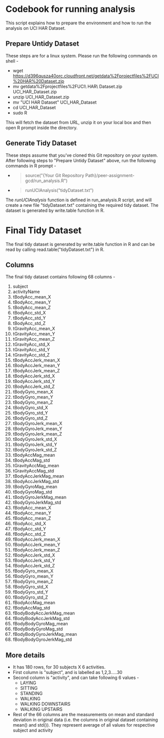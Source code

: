 Codebook for running analysis
===============================

This script explains how to prepare the environment and how to run the analysis on UCI HAR Dataset.

Prepare Untidy Dataset
--------------
These steps are for a linux system. Please run the following commands on shell -

* wget https://d396qusza40orc.cloudfront.net/getdata%2Fprojectfiles%2FUCI%20HAR%20Dataset.zip
* mv getdata%2Fprojectfiles%2FUCI\ HAR\ Dataset.zip UCI_HAR_Dataset.zip
* unzip UCI_HAR_Dataset.zip
* mv "UCI HAR Dataset" UCI_HAR_Dataset
* cd UCI_HAR_Dataset
* sudo R

This will fetch the dataset from URL, unzip it on your local box and then open R prompt inside the directory.


Generate Tidy Dataset
----------------
These steps assume that you've cloned this Git repository on your system. After following steps to "Prepare Untidy Dataset" above, run the following commands in R prompt -

* > source("{Your Git Repository Path}/peer-assignment-gcd/run_analysis.R")
* > runUCIAnalysis("tidyDataset.txt")

The *runUCIAnalysis* function is defined in run_analysis.R script, and will create a new file "tidyDataset.txt" containing the required tidy dataset. The dataset is generated by write.table function in R.


Final Tidy Dataset
===================
The final tidy dataset is generated by write.table function in R and can be read by calling read.table("tidyDataset.txt") in R.

Columns
--------

The final tidy dataset contains following 68 columns -

1. subject
2. activityName
3. tBodyAcc_mean_X
4. tBodyAcc_mean_Y
5. tBodyAcc_mean_Z
6. tBodyAcc_std_X
7. tBodyAcc_std_Y
8. tBodyAcc_std_Z
9. tGravityAcc_mean_X
10. tGravityAcc_mean_Y
11. tGravityAcc_mean_Z
12. tGravityAcc_std_X
13. tGravityAcc_std_Y
14. tGravityAcc_std_Z
15. tBodyAccJerk_mean_X
16. tBodyAccJerk_mean_Y
17. tBodyAccJerk_mean_Z
18. tBodyAccJerk_std_X
19. tBodyAccJerk_std_Y
20. tBodyAccJerk_std_Z
21. tBodyGyro_mean_X
22. tBodyGyro_mean_Y
23. tBodyGyro_mean_Z
24. tBodyGyro_std_X
25. tBodyGyro_std_Y
26. tBodyGyro_std_Z
27. tBodyGyroJerk_mean_X
28. tBodyGyroJerk_mean_Y
29. tBodyGyroJerk_mean_Z
30. tBodyGyroJerk_std_X
31. tBodyGyroJerk_std_Y
32. tBodyGyroJerk_std_Z
33. tBodyAccMag_mean
34. tBodyAccMag_std
35. tGravityAccMag_mean
36. tGravityAccMag_std
37. tBodyAccJerkMag_mean
38. tBodyAccJerkMag_std
39. tBodyGyroMag_mean
40. tBodyGyroMag_std
41. tBodyGyroJerkMag_mean
42. tBodyGyroJerkMag_std
43. fBodyAcc_mean_X
44. fBodyAcc_mean_Y
45. fBodyAcc_mean_Z
46. fBodyAcc_std_X
47. fBodyAcc_std_Y
48. fBodyAcc_std_Z
49. fBodyAccJerk_mean_X
50. fBodyAccJerk_mean_Y
51. fBodyAccJerk_mean_Z
52. fBodyAccJerk_std_X
53. fBodyAccJerk_std_Y
54. fBodyAccJerk_std_Z
55. fBodyGyro_mean_X
56. fBodyGyro_mean_Y
57. fBodyGyro_mean_Z
58. fBodyGyro_std_X
59. fBodyGyro_std_Y
60. fBodyGyro_std_Z
61. fBodyAccMag_mean
62. fBodyAccMag_std
63. fBodyBodyAccJerkMag_mean
64. fBodyBodyAccJerkMag_std
65. fBodyBodyGyroMag_mean
66. fBodyBodyGyroMag_std
67. fBodyBodyGyroJerkMag_mean
68. fBodyBodyGyroJerkMag_std

More details
---------------

* It has 180 rows, for 30 subjects X 6 activities.
* First column is "subject", and is labelled as 1,2,3.....30
* Second column is "activity", and can take following 6 values -
  * LAYING
  * SITTING
  * STANDING
  * WALKING
  * WALKING DOWNSTAIRS
  * WALKING UPSTAIRS
* Rest of the 66 columns are the measurements on mean and standard deviation in original data (i.e. the columns in original dataset containing mean() and std()). They represent average of all values for respective subject and activity


